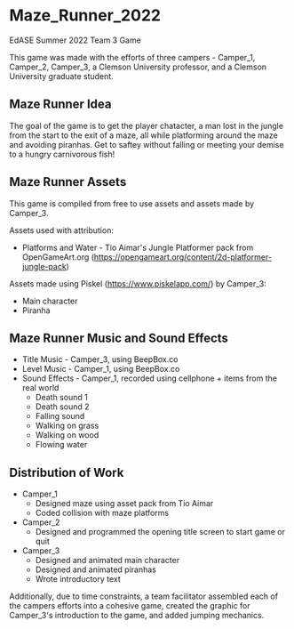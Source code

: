 # Maze_Runner_2022
EdASE Summer 2022 Team 3 Game

This game was made with the efforts of three campers - Camper_1, Camper_2, Camper_3, a Clemson University professor, and a Clemson University graduate student. 

## Maze Runner Idea
The goal of the game is to get the player chatacter, a man lost in the jungle from the start to the exit of a maze, all while platforming around the maze and avoiding piranhas. Get to saftey without falling or meeting your demise to a hungry carnivorous fish!

## Maze Runner Assets
This game is compiled from free to use assets and assets made by Camper_3. 

Assets used with attribution:
* Platforms and Water - Tio Aimar's Jungle Platformer pack from OpenGameArt.org (https://opengameart.org/content/2d-platformer-jungle-pack)

Assets made using Piskel (https://www.piskelapp.com/) by Camper_3:
* Main character
* Piranha

## Maze Runner Music and Sound Effects
* Title Music - Camper_3, using BeepBox.co
* Level Music - Camper_1, using BeepBox.co
* Sound Effects - Camper_1, recorded using cellphone + items from the real world
    * Death sound 1
    * Death sound 2
    * Falling sound
    * Walking on grass
    * Walking on wood
    * Flowing water

## Distribution of Work
* Camper_1
    * Designed maze using asset pack from Tio Aimar 
    * Coded collision with maze platforms
* Camper_2
    * Designed and programmed the opening title screen to start game or quit 
* Camper_3
    * Designed and animated main character
    * Designed and animated piranhas
    * Wrote introductory text

Additionally, due to time constraints, a team facilitator assembled each of the campers efforts into a cohesive game, created the graphic for Camper_3's introduction to the game, and added jumping mechanics. 
